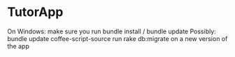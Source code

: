 # TutorApp
On Windows:
make sure you run bundle install / bundle update
Possibly: bundle update coffee-script-source
run rake db:migrate on a new version of the app